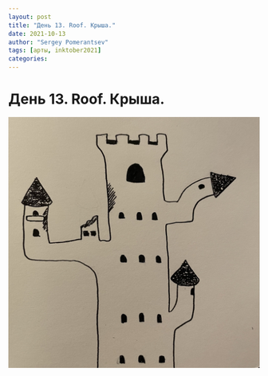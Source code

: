 ```yaml
---
layout: post
title: "День 13. Roof. Крыша."
date: 2021-10-13
author: "Sergey Pomerantsev"
tags: [арты, inktober2021]
categories:
---
```


# День 13. Roof. Крыша.

![](assets/images/_inktober21-13.jpg)
